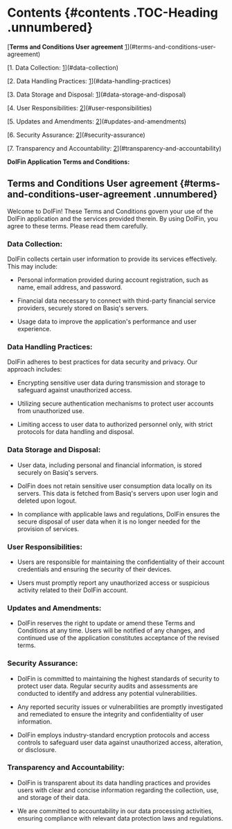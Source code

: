 # Contents {#contents .TOC-Heading .unnumbered}

[**Terms and Conditions User agreement**
[1](#terms-and-conditions-user-agreement)](#terms-and-conditions-user-agreement)

[1. Data Collection: [1](#data-collection)](#data-collection)

[2. Data Handling Practices:
[1](#data-handling-practices)](#data-handling-practices)

[3. Data Storage and Disposal:
[1](#data-storage-and-disposal)](#data-storage-and-disposal)

[4. User Responsibilities:
[2](#user-responsibilities)](#user-responsibilities)

[5. Updates and Amendments:
[2](#updates-and-amendments)](#updates-and-amendments)

[6. Security Assurance: [2](#security-assurance)](#security-assurance)

[7. Transparency and Accountability:
[2](#transparency-and-accountability)](#transparency-and-accountability)

**DolFin Application Terms and Conditions:**

## **Terms and Conditions User agreement** {#terms-and-conditions-user-agreement .unnumbered}

Welcome to DolFin! These Terms and Conditions govern your use of the
DolFin application and the services provided therein. By using DolFin,
you agree to these terms. Please read them carefully.

### Data Collection:

DolFin collects certain user information to provide its services
effectively. This may include:

-   Personal information provided during account registration, such as
    name, email address, and password.

-   Financial data necessary to connect with third-party financial
    service providers, securely stored on Basiq\'s servers.

-   Usage data to improve the application\'s performance and user
    experience.

### Data Handling Practices:

DolFin adheres to best practices for data security and privacy. Our
approach includes:

-   Encrypting sensitive user data during transmission and storage to
    safeguard against unauthorized access.

-   Utilizing secure authentication mechanisms to protect user accounts
    from unauthorized use.

-   Limiting access to user data to authorized personnel only, with
    strict protocols for data handling and disposal.

### Data Storage and Disposal:

-   User data, including personal and financial information, is stored
    securely on Basiq\'s servers.

-   DolFin does not retain sensitive user consumption data locally on
    its servers. This data is fetched from Basiq\'s servers upon user
    login and deleted upon logout.

-   In compliance with applicable laws and regulations, DolFin ensures
    the secure disposal of user data when it is no longer needed for the
    provision of services.

### User Responsibilities:

-   Users are responsible for maintaining the confidentiality of their
    account credentials and ensuring the security of their devices.

-   Users must promptly report any unauthorized access or suspicious
    activity related to their DolFin account.

### Updates and Amendments:

-   DolFin reserves the right to update or amend these Terms and
    Conditions at any time. Users will be notified of any changes, and
    continued use of the application constitutes acceptance of the
    revised terms.

### Security Assurance:

-   DolFin is committed to maintaining the highest standards of security
    to protect user data. Regular security audits and assessments are
    conducted to identify and address any potential vulnerabilities.

-   Any reported security issues or vulnerabilities are promptly
    investigated and remediated to ensure the integrity and
    confidentiality of user information.

-   DolFin employs industry-standard encryption protocols and access
    controls to safeguard user data against unauthorized access,
    alteration, or disclosure.

### Transparency and Accountability:

-   DolFin is transparent about its data handling practices and provides
    users with clear and concise information regarding the collection,
    use, and storage of their data.

-   We are committed to accountability in our data processing
    activities, ensuring compliance with relevant data protection laws
    and regulations.
